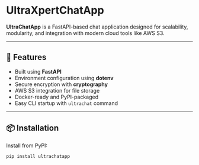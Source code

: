 # UltraXpertChatApp

**UltraChatApp** is a FastAPI-based chat application designed for scalability, modularity, and integration with modern cloud tools like AWS S3.

---

## 🚀 Features

- Built using **FastAPI**
- Environment configuration using **dotenv**
- Secure encryption with **cryptography**
- AWS S3 integration for file storage
- Docker-ready and PyPI-packaged
- Easy CLI startup with `ultrachat` command

---

## 📦 Installation

Install from PyPI:

```bash
pip install ultrachatapp
